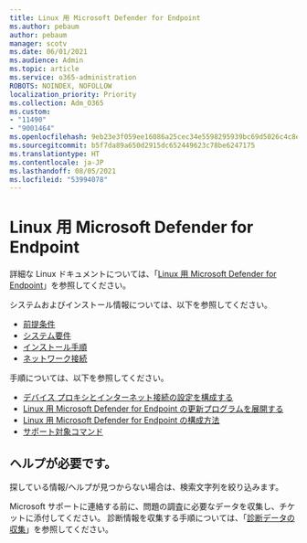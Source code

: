 ```yaml
---
title: Linux 用 Microsoft Defender for Endpoint
ms.author: pebaum
author: pebaum
manager: scotv
ms.date: 06/01/2021
ms.audience: Admin
ms.topic: article
ms.service: o365-administration
ROBOTS: NOINDEX, NOFOLLOW
localization_priority: Priority
ms.collection: Adm_O365
ms.custom:
- "11490"
- "9001464"
ms.openlocfilehash: 9eb23e3f059ee16086a25cec34e5598295939bc69d5026c4c8e4d51eddd0e54b
ms.sourcegitcommit: b5f7da89a650d2915dc652449623c78be6247175
ms.translationtype: HT
ms.contentlocale: ja-JP
ms.lasthandoff: 08/05/2021
ms.locfileid: "53994078"
---
```

# <a name="microsoft-defender-for-endpoint-on-linux"></a>Linux 用 Microsoft Defender for Endpoint

詳細な Linux ドキュメントについては、「[Linux 用 Microsoft Defender for Endpoint](/microsoft-365/security/defender-endpoint/microsoft-defender-endpoint-linux)」を参照してください。

システムおよびインストール情報については、以下を参照してください。

- [前提条件](/microsoft-365/security/defender-endpoint/microsoft-defender-endpoint-linux#prerequisites)
- [システム要件](/microsoft-365/security/defender-endpoint/microsoft-defender-endpoint-linux#system-requirements)
- [インストール手順](/microsoft-365/security/defender-endpoint/microsoft-defender-endpoint-linux#installation-instructions)
- [ネットワーク接続](/microsoft-365/security/defender-endpoint/microsoft-defender-endpoint-linux#network-connections)

手順については、以下を参照してください。

- [デバイス プロキシとインターネット接続の設定を構成する](/microsoft-365/security/defender-endpoint/configure-proxy-internet#enable-access-to-microsoft-defender-atp-service-urls-in-the-proxy-server)
- [Linux 用 Microsoft Defender for Endpoint の更新プログラムを展開する](/microsoft-365/security/defender-endpoint/linux-updates)
- [Linux 用 Microsoft Defender for Endpoint の構成方法](/microsoft-365/security/defender-endpoint/microsoft-defender-endpoint-linux#how-to-configure-microsoft-defender-for-endpoint-on-linux)
- [サポート対象コマンド](/microsoft-365/security/defender-endpoint/linux-resources#supported-commands)

## <a name="i-need-help"></a>ヘルプが必要です。

探している情報/ヘルプが見つからない場合は、検索文字列を絞り込みます。

Microsoft サポートに連絡する前に、問題の調査に必要なデータを収集し、チケットに添付してください。 診断情報を収集する手順については、「[診断データの収集](/microsoft-365/security/defender-endpoint/linux-resources#collect-diagnostic-information)」を参照してください。